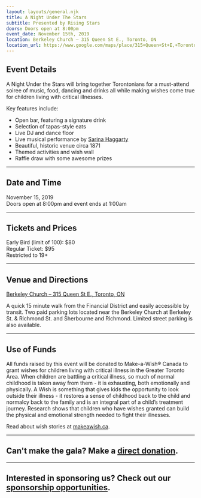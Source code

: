 ```yaml
---
layout: layouts/general.njk
title: A Night Under The Stars
subtitle: Presented by Rising Stars
doors: Doors open at 8:00pm
event_date: November 15th, 2019
location: Berkeley Church – 315 Queen St E., Toronto, ON
location_url: https://www.google.com/maps/place/315+Queen+St+E,+Toronto,+ON+M5A+1S7/data=!4m2!3m1!1s0x89d4cb38fc0346f3:0x88b2a8f0af70ec18?sa=X&ved=2ahUKEwiU67-8jPLjAhXCHM0KHWxkDfcQ8gEwAHoECAoQAQ
---
```


## Event Details
A Night Under the Stars will bring together Torontonians for a must-attend soiree of music, food, dancing and drinks all while making wishes come true for children living with critical illnesses.

Key features include:
- Open bar, featuring a signature drink 
- Selection of tapas-style eats
- Live DJ and dance floor
- Live musical performance by [Sarina Haggarty](https://www.youtube.com/watch?v=svVHs-V_mUE)
- Beautiful, historic venue circa 1871 
- Themed activities and wish wall
- Raffle draw with some awesome prizes
***
## Date and Time
November 15, 2019<br>
Doors open at 8:00pm and event ends at 1:00am
***
## Tickets and Prices
Early Bird (limit of 100): $80<br>
Regular Ticket: $95<br>
Restricted to 19+
***
## Venue and Directions
[Berkeley Church – 315 Queen St E., Toronto, ON](https://www.google.com/maps/place/315+Queen+St+E,+Toronto,+ON+M5A+1S7/data=!4m2!3m1!1s0x89d4cb38fc0346f3:0x88b2a8f0af70ec18?sa=X&ved=2ahUKEwiU67-8jPLjAhXCHM0KHWxkDfcQ8gEwAHoECAoQAQ)

A quick 15 minute walk from the Financial District and easily accessible by transit. Two paid parking lots located near the Berkeley Church at Berkeley St. & Richmond St. and Sherbourne and Richmond. Limited street parking is also available.
***
## Use of Funds
All funds raised by this event will be donated to Make-a-Wish® Canada to grant wishes for children living with critical illness in the Greater Toronto Area. When children are battling a critical illness, so much of normal childhood is taken away from them - it is exhausting, both emotionally and physically. A Wish is something that gives kids the opportunity to look outside their illness - it restores a sense of childhood back to the child and normalcy back to the family and is an integral part of a child’s treatment journey. Research shows that children who have wishes granted can build the physical and emotional strength needed to fight their illnesses.

Read about wish stories at [makeawish.ca](https://makeawish.ca/wish-stories).
***
## Can't make the gala? Make a [direct donation](https://makeawishca.donordrive.com/index.cfm?fuseaction=donate.event&eventID=705).
*** 
## Interested in sponsoring us? Check out our [sponsorship opportunities](/sponsorship). 
